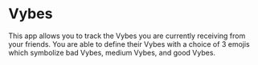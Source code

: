 # Vybes
This app allows you to track the Vybes you are currently receiving from your friends. You are able to define their Vybes with a choice of 3 emojis which symbolize bad Vybes, medium Vybes, and good Vybes.  
